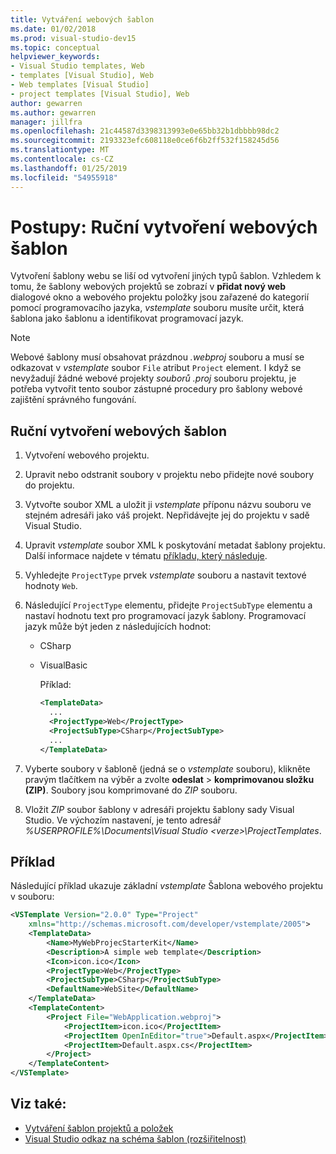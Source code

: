 ```yaml
---
title: Vytváření webových šablon
ms.date: 01/02/2018
ms.prod: visual-studio-dev15
ms.topic: conceptual
helpviewer_keywords:
- Visual Studio templates, Web
- templates [Visual Studio], Web
- Web templates [Visual Studio]
- project templates [Visual Studio], Web
author: gewarren
ms.author: gewarren
manager: jillfra
ms.openlocfilehash: 21c44587d3398313993e0e65bb32b1dbbbb98dc2
ms.sourcegitcommit: 2193323efc608118e0ce6f6b2ff532f158245d56
ms.translationtype: MT
ms.contentlocale: cs-CZ
ms.lasthandoff: 01/25/2019
ms.locfileid: "54955918"
---
```

# <a name="how-to-manually-create-web-templates"></a>Postupy: Ruční vytvoření webových šablon

Vytvoření šablony webu se liší od vytvoření jiných typů šablon. Vzhledem k tomu, že šablony webových projektů se zobrazí v **přidat nový web** dialogové okno a webového projektu položky jsou zařazené do kategorií pomocí programovacího jazyka, *vstemplate* souboru musíte určit, která šablona jako šablonu a identifikovat programovací jazyk.

> [!NOTE]
> Webové šablony musí obsahovat prázdnou *.webproj* souboru a musí se odkazovat v *vstemplate* soubor `File` atribut `Project` element. I když se nevyžadují žádné webové projekty *souborů .proj* souboru projektu, je potřeba vytvořit tento soubor zástupné procedury pro šablony webové zajištění správného fungování.

## <a name="to-manually-create-a-web-template"></a>Ruční vytvoření webových šablon

1. Vytvoření webového projektu.

2. Upravit nebo odstranit soubory v projektu nebo přidejte nové soubory do projektu.

3. Vytvořte soubor XML a uložit ji *vstemplate* příponu názvu souboru ve stejném adresáři jako váš projekt. Nepřidávejte jej do projektu v sadě Visual Studio.

4. Upravit *vstemplate* soubor XML k poskytování metadat šablony projektu. Další informace najdete v tématu [příkladu, který následuje](#example).

5. Vyhledejte `ProjectType` prvek *vstemplate* souboru a nastavit textové hodnoty `Web`.

6. Následující `ProjectType` elementu, přidejte `ProjectSubType` elementu a nastaví hodnotu text pro programovací jazyk šablony. Programovací jazyk může být jeden z následujících hodnot:

   - CSharp
   - VisualBasic

     Příklad:

     ```xml
     <TemplateData>
       ...
       <ProjectType>Web</ProjectType>
       <ProjectSubType>CSharp</ProjectSubType>
       ...
     </TemplateData>
     ```

7. Vyberte soubory v šabloně (jedná se o *vstemplate* souboru), klikněte pravým tlačítkem na výběr a zvolte **odeslat** > **komprimovanou složku (ZIP)**. Soubory jsou komprimované do *ZIP* souboru.

8. Vložit *ZIP* soubor šablony v adresáři projektu šablony sady Visual Studio. Ve výchozím nastavení, je tento adresář *%USERPROFILE%\Documents\Visual Studio \<verze\>\ProjectTemplates*.

## <a name="example"></a>Příklad

Následující příklad ukazuje základní *vstemplate* Šablona webového projektu v souboru:

```xml
<VSTemplate Version="2.0.0" Type="Project"
    xmlns="http://schemas.microsoft.com/developer/vstemplate/2005">
    <TemplateData>
        <Name>MyWebProjecStarterKit</Name>
        <Description>A simple web template</Description>
        <Icon>icon.ico</Icon>
        <ProjectType>Web</ProjectType>
        <ProjectSubType>CSharp</ProjectSubType>
        <DefaultName>WebSite</DefaultName>
    </TemplateData>
    <TemplateContent>
        <Project File="WebApplication.webproj">
            <ProjectItem>icon.ico</ProjectItem>
            <ProjectItem OpenInEditor="true">Default.aspx</ProjectItem>
            <ProjectItem>Default.aspx.cs</ProjectItem>
        </Project>
    </TemplateContent>
</VSTemplate>
```

## <a name="see-also"></a>Viz také:

- [Vytváření šablon projektů a položek](../ide/creating-project-and-item-templates.md)
- [Visual Studio odkaz na schéma šablon (rozšiřitelnost)](../extensibility/visual-studio-template-schema-reference.md)
